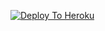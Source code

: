 [![Deploy To Heroku](https://www.herokucdn.com/deploy/button.svg)](https://heroku.com/deploy?template=https://github.com/LUCKYTXT/LUCKYBKSCTXT)
